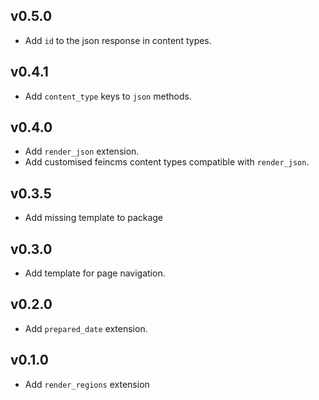 ## v0.5.0

* Add `id` to the json response in content types.

## v0.4.1

* Add `content_type` keys to `json` methods.

## v0.4.0

* Add `render_json` extension.
* Add customised feincms content types compatible with `render_json`.

## v0.3.5

* Add missing template to package

## v0.3.0

* Add template for page navigation.

## v0.2.0

* Add `prepared_date` extension.

## v0.1.0

* Add `render_regions` extension
